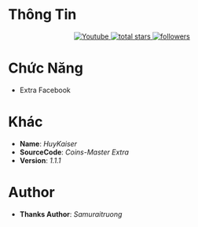 # Thông Tin
<p align="center">
  <a href="https://youtube.com/@HuyKaiserDev?si=RaQ8BvgLRUV2JQr4">
    <img alt="Youtube" title="Youtube" src="https://img.shields.io/badge/-Youtube-FF0000?style=for-the-badge&logo=youtube&logoColor=white"/>
  </a>
  <a href="https://github.com/huykaiserOwO?tab=repositories&sort=stargazers">
    <img alt="total stars" title="Total stars on GitHub" src="https://custom-icon-badges.demolab.com/github/stars/huykaiserOwO?color=B8B92B&style=for-the-badge&labelColor=959532&logo=star"/>
  </a>
  <a href="https://github.com/huykaiserOwO">
    <img alt="followers" title="Follow me on Github" src="https://img.shields.io/github/followers/huykaiserOwO?color=236ad3&style=for-the-badge&logo=github&label=Follow"/>
  </a>
</p>

# Chức Năng
- Extra Facebook 

# Khác
- **Name**: *HuyKaiser*
- **SourceCode**: *Coins-Master Extra*
- **Version**: *1.1.1*

# Author
- **Thanks Author**: *Samuraitruong*